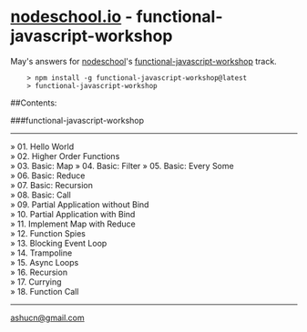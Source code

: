 # [nodeschool.io](http://nodeschool.io) - functional-javascript-workshop

May's answers for [nodeschool](http://nodeschool.io)'s [functional-javascript-workshop](http://nodeschool.io/#functional-javascript-workshop) track.

		> npm install -g functional-javascript-workshop@latest  
		> functional-javascript-workshop  

##Contents:  

###functional-javascript-workshop  

-------------  

» 01. Hello World  
» 02. Higher Order Functions  
» 03. Basic: Map 
» 04. Basic: Filter 
» 05. Basic: Every Some  
» 06. Basic: Reduce  
» 07. Basic: Recursion   
» 08. Basic: Call  
» 09. Partial Application without Bind  
» 10. Partial Application with Bind  
» 11. Implement Map with Reduce  
» 12. Function Spies    
» 13. Blocking Event Loop   
» 14. Trampoline   
» 15. Async Loops  
» 16. Recursion   
» 17. Currying  
» 18. Function Call   

-------------  

ashucn@gmail.com  